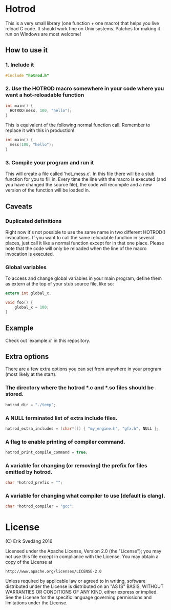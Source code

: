 # Hotrod

This is a very small library (one function + one macro) that helps you live reload C code.
It should work fine on Unix systems. Patches for making it run on Windows are most welcome!

## How to use it

### 1. Include it
```c
#include "hotrod.h"
```

### 2. Use the HOTROD macro somewhere in your code where you want a hot-reloadable function
```c
int main() {
  HOTROD(mess, 100, "hello");
}
```

This is equivalent of the following normal function call. Remember to replace it with this in production!
```c
int main() {
  mess(100, "hello");
}
```

### 3. Compile your program and run it
This will create a file called 'hot_mess.c'. In this file there will be a stub function for you to fill in. Every time the line with the macro is executed (and you have changed the source file), the code will recompile and a new version of the function will be loaded in.

## Caveats

### Duplicated definitions
Right now it's not possible to use the same name in two different HOTROD() invocations. If you want to call the same reloadable function in several places, just call it like a normal function except for in that one place. Please note that the code will only be reloaded when the line of the macro invocation is executed.

### Global variables
To access and change global variables in your main program, define them as extern at the top of your stub source file, like so:

```c
extern int global_x;

void foo() {
    global_x = 100;
}
```

## Example
Check out 'example.c' in this repository.

## Extra options
There are a few extra options you can set from anywhere in your program (most likely at the start).

### The directory where the hotrod *.c and *.so files should be stored.
```c
hotrod_dir = "./temp";
```

### A NULL terminated list of extra include files.
```c
hotrod_extra_includes = (char*[]) { "my_engine.h", "gfx.h", NULL };
```

### A flag to enable printing of compiler command.
```c
hotrod_print_compile_command = true;
```

### A variable for changing (or removing) the prefix for files emitted by hotrod.
```c
char *hotrod_prefix = "";
```

### A variable for changing what compiler to use (default is clang).
```c
char *hotrod_compiler = "gcc";
```

# License
(C) Erik Svedäng 2016

Licensed under the Apache License, Version 2.0 (the "License"); you may not use this file except in compliance with the License. You may obtain a copy of the License at

    http://www.apache.org/licenses/LICENSE-2.0

Unless required by applicable law or agreed to in writing, software distributed under the License is distributed on an "AS IS" BASIS, WITHOUT WARRANTIES OR CONDITIONS OF ANY KIND, either express or implied. See the License for the specific language governing permissions and limitations under the License.
